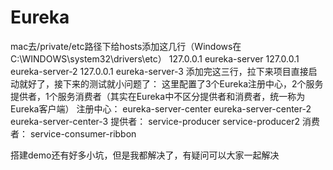 # Eureka
mac去/private/etc路径下给hosts添加这几行（Windows在C:\WINDOWS\system32\drivers\etc）
127.0.0.1 eureka-server
127.0.0.1 eureka-server-2
127.0.0.1 eureka-server-3
添加完这三行，拉下来项目直接启动就好了，接下来的测试就小问题了：
这里配置了3个Eureka注册中心，2个服务提供者，1个服务消费者（其实在Eureka中不区分提供者和消费者，统一称为Eureka客户端）
注册中心：
  eureka-server-center
  eureka-server-center-2
  eureka-server-center-3
提供者：
  service-producer
  service-producer2
消费者：
  service-consumer-ribbon

搭建demo还有好多小坑，但是我都解决了，有疑问可以大家一起解决
